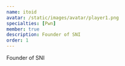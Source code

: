 ```yaml
---
name: itoid
avatar: /static/images/avatar/player1.png
specialties: [Pwn]
member: true
description: Founder of SNI
order: 1
---
```


Founder of SNI
